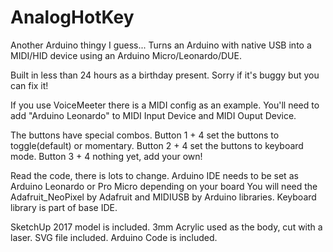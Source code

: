 # AnalogHotKey
Another Arduino thingy I guess... Turns an Arduino with native USB into a MIDI/HID device using an Arduino Micro/Leonardo/DUE.

Built in less than 24 hours as a birthday present. Sorry if it's buggy but you can fix it!

If you use VoiceMeeter there is a MIDI config as an example. You'll need to add "Arduino Leonardo" to MIDI Input Device and MIDI Ouput Device.

The buttons have special combos.
  Button 1 + 4 set the buttons to toggle(default) or momentary.
  Button 2 + 4 set the buttons to keyboard mode.
  Button 3 + 4 nothing yet, add your own!
  
Read the code, there is lots to change. Arduino IDE needs to be set as Arduino Leonardo or Pro Micro depending on your board
You will need the Adafruit_NeoPixel by Adafruit and MIDIUSB by Arduino libraries. Keyboard library is part of base IDE.
  
SketchUp 2017 model is included.
3mm Acrylic used as the body, cut with a laser. SVG file included.
Arduino Code is included.
